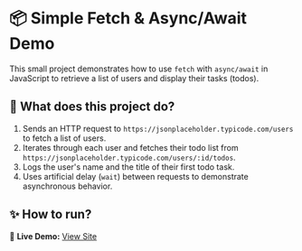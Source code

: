 ﻿# 📦 Simple Fetch & Async/Await Demo

This small project demonstrates how to use `fetch` with `async/await` in JavaScript to retrieve a list of users and display their tasks (todos).

## 🔧 What does this project do?

1. Sends an HTTP request to `https://jsonplaceholder.typicode.com/users` to fetch a list of users.
2. Iterates through each user and fetches their todo list from `https://jsonplaceholder.typicode.com/users/:id/todos`.
3. Logs the user's name and the title of their first todo task.
4. Uses artificial delay (`wait`) between requests to demonstrate asynchronous behavior.

##  ✨ How to run?

🔗 **Live Demo:** [View Site](https://r1derpush.github.io/Simple-Fetch-Program/)
